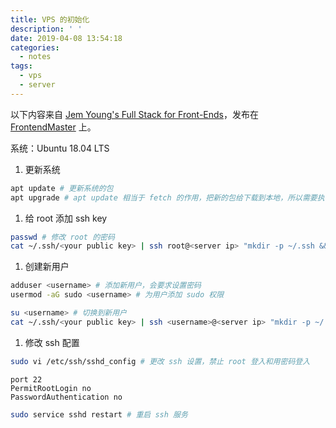 ```yaml
---
title: VPS 的初始化
description: ' '
date: 2019-04-08 13:54:18
categories:
  - notes
tags:
  - vps
  - server
---
```


以下内容来自 [Jem Young's Full Stack for Front-Ends](https://frontendmasters.com/courses/full-stack/)，发布在 [FrontendMaster](https://frontendmasters.com/) 上。

系统：Ubuntu 18.04 LTS

1. 更新系统

```bash
apt update # 更新系统的包
apt upgrade # apt update 相当于 fetch 的作用，把新的包给下载到本地，所以需要执行 upgrade 安装这些包
```

1. 给 root 添加 ssh key

```bash
passwd # 修改 root 的密码
cat ~/.ssh/<your public key> | ssh root@<server ip> "mkdir -p ~/.ssh && cat >> ~/.ssh/authorized_keys" # 添加 ssh public key 到 root
```

1. 创建新用户

```bash
adduser <username> # 添加新用户，会要求设置密码
usermod -aG sudo <username> # 为用户添加 sudo 权限

su <username> # 切换到新用户
cat ~/.ssh/<your public key> | ssh <username>@<server ip> "mkdir -p ~/.ssh && cat >> ~/.ssh/authorized_keys" # 为新用户添加 ssh public key
```

1. 修改 ssh 配置

```bash
sudo vi /etc/ssh/sshd_config # 更改 ssh 设置，禁止 root 登入和用密码登入
```

```config
port 22
PermitRootLogin no
PasswordAuthentication no
```

```bash
sudo service sshd restart # 重启 ssh 服务
```
